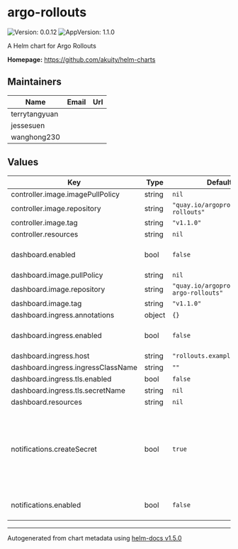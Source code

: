 # argo-rollouts

![Version: 0.0.12](https://img.shields.io/badge/Version-0.0.11-informational?style=flat-square) ![AppVersion: 1.1.0](https://img.shields.io/badge/AppVersion-1.0.2-informational?style=flat-square)

A Helm chart for Argo Rollouts

**Homepage:** <https://github.com/akuity/helm-charts>

## Maintainers

| Name | Email | Url |
| ---- | ------ | --- |
| terrytangyuan |  |  |
| jessesuen |  |  |
| wanghong230 |  |  |

## Values

| Key | Type | Default | Description |
|-----|------|---------|-------------|
| controller.image.imagePullPolicy | string | `nil` |  |
| controller.image.repository | string | `"quay.io/argoproj/argo-rollouts"` |  |
| controller.image.tag | string | `"v1.1.0"` |  |
| controller.resources | string | `nil` |  |
| dashboard.enabled | bool | `false` | Enables the rollout dashboard |
| dashboard.image.pullPolicy | string | `nil` |  |
| dashboard.image.repository | string | `"quay.io/argoproj/kubectl-argo-rollouts"` |  |
| dashboard.image.tag | string | `"v1.1.0"` |  |
| dashboard.ingress.annotations | object | `{}` |  |
| dashboard.ingress.enabled | bool | `false` | Enable creation of Ingress object |
| dashboard.ingress.host | string | `"rollouts.example.com"` |  |
| dashboard.ingress.ingressClassName | string | `""` |  |
| dashboard.ingress.tls.enabled | bool | `false` |  |
| dashboard.ingress.tls.secretName | string | `nil` |  |
| dashboard.resources | string | `nil` |  |
| notifications.createSecret | bool | `true` | Creates the notification Secret. Disable this if you create the secret in another way (e.g. SealedSecret) |
| notifications.enabled | bool | `false` | Create the notifications configMap |

----------------------------------------------
Autogenerated from chart metadata using [helm-docs v1.5.0](https://github.com/norwoodj/helm-docs/releases/v1.5.0)

